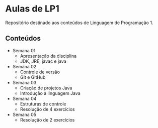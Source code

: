 # Aulas de LP1

Repositório destinado aos conteúdos de Linguagem de Programação 1.

## Conteúdos

-  Semana 01
    - Apresentação da disciplina
    - JDK, JRE, javac e java
- Semana 02
    - Controle de versão
    - Git e GitHub
- Semana 03
    - Criação de projetos Java
    - Introdução a linguagem Java
- Semana 04
    - Estruturas de controle
    - Resolução de 4 exercícios
- Semana 05
    - Resolução de 2 exercícios